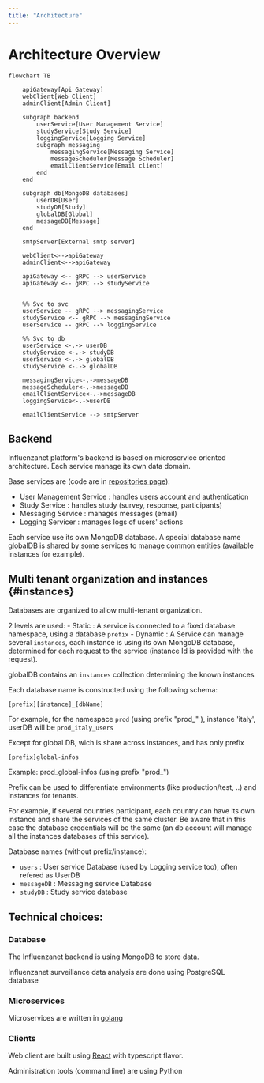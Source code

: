 ```yaml
---
title: "Architecture"
---
```


# Architecture Overview

```mermaid
flowchart TB

    apiGateway[Api Gateway]
    webClient[Web Client]
    adminClient[Admin Client]

    subgraph backend
        userService[User Management Service]
        studyService[Study Service]
        loggingService[Logging Service]
        subgraph messaging
            messagingService[Messaging Service]
            messageScheduler[Message Scheduler]
            emailClientService[Email client]
        end
    end

    subgraph db[MongoDB databases]
        userDB[User]
        studyDB[Study]
        globalDB[Global]
        messageDB[Message]
    end

    smtpServer[External smtp server]

    webClient<-->apiGateway
    adminClient<-->apiGateway
    
    apiGateway <-- gRPC --> userService
    apiGateway <-- gRPC --> studyService

    
    %% Svc to svc
    userService -- gRPC --> messagingService
    studyService <-- gRPC --> messagingService
    userService -- gRPC --> loggingService
     
    %% Svc to db 
    userService <-.-> userDB
    studyService <-.-> studyDB
    userService <-.-> globalDB
    studyService <-.-> globalDB

    messagingService<-.->messageDB
    messageScheduler<-.->messageDB
    emailClientService<-.->messageDB
    loggingService<-.->userDB

    emailClientService --> smtpServer

```

## Backend

Influenzanet platform's backend is based on microservice oriented architecture. Each service manage its own data domain.

Base services are (code are in [repositories page](./repositories)):

- User Management Service : handles users account and authentication 
- Study Service : handles study (survey, response, participants)
- Messaging Service : manages messages (email)
- Logging Servicer : manages logs of users' actions

Each service use its own MongoDB database. A special database name globalDB is shared by some services to manage common entities (available instances for example).

## Multi tenant organization and instances {#instances}

Databases are organized to allow multi-tenant organization.

2 levels are used:
    - Static : A service is connected to a fixed database namespace, using a database `prefix`
    - Dynamic : A Service can manage several `instances`, each instance is using its own MongoDB database, determined for each request to the service (instance Id is provided with the request).

globalDB contains an `instances` collection determining the known instances 

Each database name is constructed using the following schema:

    [prefix][instance]_[dbName] 

For example, for the namespace `prod` (using prefix "prod_" ), instance 'italy',  userDB will be `prod_italy_users`

Except for global DB, wich is share across instances, and has only prefix

    [prefix]global-infos

Example: prod_global-infos (using prefix "prod_")

Prefix can be used to differentiate environments (like production/test, ..) and instances for tenants.

For example, if several countries participant, each country can have its own instance and share the services of the same cluster. Be aware that in this case the database credentials will be the same (an db account will manage all the instances databases of this service).

Database names (without prefix/instance):
 - `users` : User service Database (used by Logging service too), often refered as UserDB
 - `messageDB` : Messaging service Database
 - `studyDB` : Study service database

## Technical choices:

### Database

The Influenzanet backend is using MongoDB to store data.

Influenzanet surveillance data analysis are done using PostgreSQL database

### Microservices

Microservices are written in [golang](https://go.dev/)

### Clients

Web client are built using [React](https://react.dev/) with typescript flavor.

Administration tools (command line) are using Python
